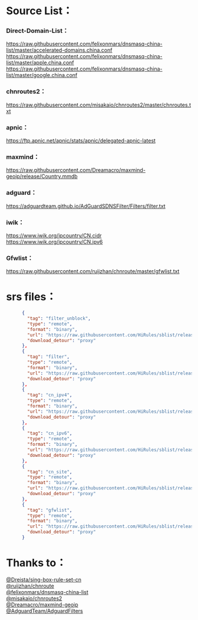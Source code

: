 # Source List：
### Direct-Domain-List：
https://raw.githubusercontent.com/felixonmars/dnsmasq-china-list/master/accelerated-domains.china.conf \
https://raw.githubusercontent.com/felixonmars/dnsmasq-china-list/master/apple.china.conf \
https://raw.githubusercontent.com/felixonmars/dnsmasq-china-list/master/google.china.conf
### chnroutes2：
https://raw.githubusercontent.com/misakaio/chnroutes2/master/chnroutes.txt
### apnic：
https://ftp.apnic.net/apnic/stats/apnic/delegated-apnic-latest
### maxmind：
https://raw.githubusercontent.com/Dreamacro/maxmind-geoip/release/Country.mmdb
### adguard：
https://adguardteam.github.io/AdGuardSDNSFilter/Filters/filter.txt
### iwik：
https://www.iwik.org/ipcountry/CN.cidr \
https://www.iwik.org/ipcountry/CN.ipv6
### Gfwlist：
https://raw.githubusercontent.com/ruijzhan/chnroute/master/gfwlist.txt


# srs files：
```json
      {
        "tag": "filter_unblock",
        "type": "remote",
        "format": "binary",
        "url": "https://raw.githubusercontent.com/HiRules/sblist/release/filter_unblock.srs",
        "download_detour": "proxy"
      },
      {
        "tag": "filter",
        "type": "remote",
        "format": "binary",
        "url": "https://raw.githubusercontent.com/HiRules/sblist/release/filter.srs",
        "download_detour": "proxy"
      },
      {
        "tag": "cn_ipv4",
        "type": "remote",
        "format": "binary",
        "url": "https://raw.githubusercontent.com/HiRules/sblist/release/cn_ipv4.srs",
        "download_detour": "proxy"
      },
      {
        "tag": "cn_ipv6",
        "type": "remote",
        "format": "binary",
        "url": "https://raw.githubusercontent.com/HiRules/sblist/release/cn_ipv6.srs",
        "download_detour": "proxy"
      },
      {
        "tag": "cn_site",
        "type": "remote",
        "format": "binary",
        "url": "https://raw.githubusercontent.com/HiRules/sblist/release/cn_site.srs",
        "download_detour": "proxy"
      },
      {
        "tag": "gfwlist",
        "type": "remote",
        "format": "binary",
        "url": "https://raw.githubusercontent.com/HiRules/sblist/release/gfwlist.srs",
        "download_detour": "proxy"
      }
```
# Thanks to：
[@Dreista/sing-box-rule-set-cn](https://github.com/Dreista/sing-box-rule-set-cn) \
[@ruijzhan/chnroute](https://github.com/ruijzhan/chnroute) \
[@felixonmars/dnsmasq-china-list](https://github.com/felixonmars/dnsmasq-china-list) \
[@misakaio/chnroutes2](https://github.com/misakaio/chnroutes2) \
[@Dreamacro/maxmind-geoip](https://github.com/Dreamacro/maxmind-geoip) \
[@AdguardTeam/AdguardFilters](https://github.com/AdguardTeam/AdguardFilters)





